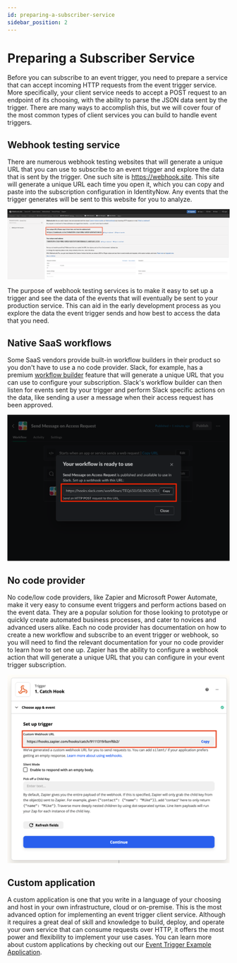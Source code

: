 ```yaml
---
id: preparing-a-subscriber-service
sidebar_position: 2
---
```


# Preparing a Subscriber Service

Before you can subscribe to an event trigger, you need to prepare a service that can accept incoming HTTP requests from the event trigger service.  More specifically, your client service needs to accept a POST request to an endpoint of its choosing, with the ability to parse the JSON data sent by the trigger.  There are many ways to accomplish this, but we will cover four of the most common types of client services you can build to handle event triggers.

## Webhook testing service

There are numerous webhook testing websites that will generate a unique URL that you can use to subscribe to an event trigger and explore the data that is sent by the trigger.  One such site is https://webhook.site.  This site will generate a unique URL each time you open it, which you can copy and paste into the subscription configuration in IdentityNow.  Any events that the trigger generates will be sent to this website for you to analyze.

![Webhook.site](./img/webhook-site.png)

The purpose of webhook testing services is to make it easy to set up a trigger and see the data of the events that will eventually be sent to your production service.  This can aid in the early development process as you explore the data the event trigger sends and how best to access the data that you need.

## Native SaaS workflows

Some SaaS vendors provide built-in workflow builders in their product so you don't have to use a no code provider.  Slack, for example, has a premium [workflow builder](https://slack.com/help/articles/360035692513-Guide-to-Workflow-Builder) feature that will generate a unique URL that you can use to configure your subscription.  Slack's workflow builder can then listen for events sent by your trigger and perform Slack specific actions on the data, like sending a user a message when their access request has been approved.

![Slack workflow](./img/slack-workflow.png)

## No code provider

No code/low code providers, like Zapier and Microsoft Power Automate, make it very easy to consume event triggers and perform actions based on the event data.  They are a popular solution for those looking to prototype or quickly create automated business processes, and cater to novices and advanced users alike.  Each no code provider has documentation on how to create a new workflow and subscribe to an event trigger or webhook, so you will need to find the relevant documentation for your no code provider to learn how to set one up.  Zapier has the ability to configure a webhook action that will generate a unique URL that you can configure in your event trigger subscription.

![Zapier webhook](./img/zapier-webhook.png)

## Custom application

A custom application is one that you write in a language of your choosing and host in your own infrastructure, cloud or on-premise.  This is the most advanced option for implementing an event trigger client service.  Although it requires a great deal of skill and knowledge to build, deploy, and operate your own service that can consume requests over HTTP, it offers the most power and flexibility to implement your use cases.  You can learn more about custom applications by checking out our [Event Trigger Example Application](https://github.com/sailpoint-oss/event-trigger-examples).
